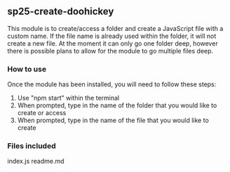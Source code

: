 ## sp25-create-doohickey

This module is to create/access a folder and create a JavaScript file with a custom name. If the file name is already used within the folder, it will not create a new file. At the moment it can only go one folder deep, however there is possible plans to allow for the module to go multiple files deep.

### How to use

Once the module has been installed, you will need to follow these steps:
 1. Use "npm start" within the terminal
 2. When prompted, type in the name of the folder that you would like to create or access
 3. When prompted, type in the name of the file that you would like to create

 ### Files included

index.js
readme.md